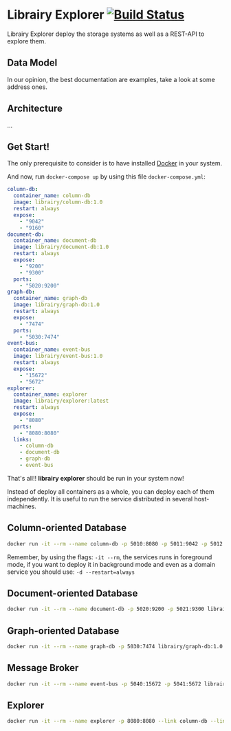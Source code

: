 # Librairy Explorer  [![Build Status](https://travis-ci.org/librairy/explorer.svg?branch=develop)](https://travis-ci.org/librairy/explorer)

Librairy Explorer deploy the storage systems as well as a REST-API to explore them.

## Data Model

In our opinion, the best documentation are examples, take a look at some address ones.

## Architecture

...

## Get Start!

The only prerequisite to consider is to have installed [Docker](https://www.docker.com/) in your system.

And now, run `docker-compose up` by using this file `docker-compose.yml`:  

```yml
column-db:
  container_name: column-db
  image: librairy/column-db:1.0
  restart: always
  expose:
    - "9042"
    - "9160"
document-db:
  container_name: document-db
  image: librairy/document-db:1.0
  restart: always
  expose:
    - "9200"
    - "9300"
  ports:
    - "5020:9200"
graph-db:
  container_name: graph-db
  image: librairy/graph-db:1.0
  restart: always
  expose:
    - "7474"
  ports:
    - "5030:7474"
event-bus:
  container_name: event-bus
  image: librairy/event-bus:1.0
  restart: always
  expose:
    - "15672"
    - "5672"
explorer:
  container_name: explorer
  image: librairy/explorer:latest
  restart: always
  expose:
    - "8080"
  ports:
    - "8080:8080"
  links:
    - column-db
    - document-db
    - graph-db
    - event-bus
```

That's all!! **librairy explorer** should be run in your system now!

Instead of deploy all containers as a whole, you can deploy each of them independently. It is useful to run the service distributed in several host-machines.

## Column-oriented Database

```sh
docker run -it --rm --name column-db -p 5010:8080 -p 5011:9042 -p 5012:9160 librairy/column-db:1.0
```

Remember, by using the flags: `-it --rm`, the services runs in foreground mode, if you want to deploy it in background mode and even as a domain service you should use: `-d --restart=always`

## Document-oriented Database

```sh
docker run -it --rm --name document-db -p 5020:9200 -p 5021:9300 librairy/document-db:1.0
```

## Graph-oriented Database

```sh
docker run -it --rm --name graph-db -p 5030:7474 librairy/graph-db:1.0
```

## Message Broker

```sh
docker run -it --rm --name event-bus -p 5040:15672 -p 5041:5672 librairy/event-bus:1.0
```

## Explorer

```sh
docker run -it --rm --name explorer -p 8080:8080 --link column-db --link document-db --link graph-db --link event-bus librairy/explorer
```
